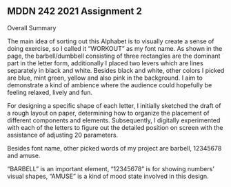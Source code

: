 ## MDDN 242 2021 Assignment 2

Overall Summary 

The main idea of sorting out this Alphabet is to visually create a sense of doing exercise, so I called it “WORKOUT” as my font name. As shown in the page, the barbell/dumbbell consisting of three rectangles are the dominant part in the letter form, additionally I placed two levers which are lines separately in black and white. Besides black and white, other colors I picked are blue, mint green, yellow and also pink in the background. I aim to demonstrate a kind of ambience where the audience could hopefully be feeling relaxed, lively and fun.

For designing a specific shape of each letter, I initially sketched the draft of a rough layout on paper, determining how to organize the placement of different components and elements. Subsequently, I digitally experimented with each of the letters to figure out the detailed position on screen with the assistance of adjusting 20 parameters.

Besides font name, other picked words of my project are barbell, 12345678 and amuse.

“BARBELL” is an important element, “12345678” is for showing numbers’ visual shapes, “AMUSE” is a kind of mood state involved in this design.





